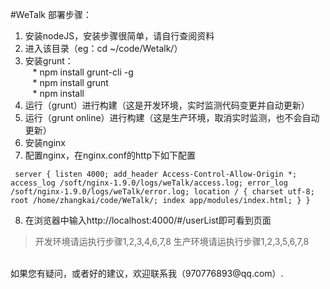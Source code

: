 #WeTalk
部署步骤：<br/>
1. 安装nodeJS，安装步骤很简单，请自行查阅资料<br/>
2. 进入该目录（eg：cd ~/code/Wetalk/）<br/>
3. 安装grunt：<br/>
&nbsp;&nbsp; * npm install grunt-cli -g<br/>
&nbsp;&nbsp; * npm install grunt<br/>
&nbsp;&nbsp; * npm install<br/>
4. 运行（grunt）进行构建（这是开发环境，实时监测代码变更并自动更新）<br/>
5. 运行（grunt online）进行构建（这是生产环境，取消实时监测，也不会自动更新）<br/>
6. 安装nginx
7. 配置nginx，在nginx.conf的http下如下配置

` 
server {
	listen 4000;
	add_header Access-Control-Allow-Origin *;
	access_log /soft/nginx-1.9.0/logs/weTalk/access.log;
	error_log /soft/nginx-1.9.0/logs/weTalk/error.log;
	location / {
		charset utf-8;
		root /home/zhangkai/code/WeTalk/;
		index app/modules/index.html;
	}
}
` 

8. 在浏览器中输入http://localhost:4000/#/userList即可看到页面

>开发环境请运执行步骤1,2,3,4,6,7,8
>生产环境请运执行步骤1,2,3,5,6,7,8

<br/>
如果您有疑问，或者好的建议，欢迎联系我（970776893@qq.com）.<br/>